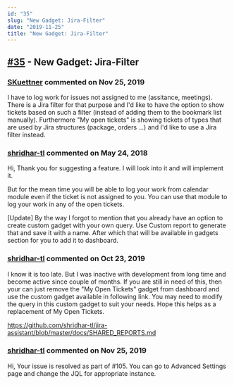 ```yaml
---
id: "35"
slug: "New Gadget: Jira-Filter"
date: "2019-11-25"
title: "New Gadget: Jira-Filter"
---
```



## [#35](https://github.com/shridhar-tl/jira-assistant/issues/35) - New Gadget: Jira-Filter

### [SKuettner](https://github.com/SKuettner) commented on Nov 25, 2019

I have to log work for issues not assigned to me (assitance, meetings). There is a Jira filter for that purpose and I'd like  to  have the option to show tickets based on such a filter (instead of adding them to the bookmark list manually). Furthermore "My open tickets" is  showing tickets of types that are used by Jira structures (package, orders ...) and I'd like to use a Jira filter instead. 

### [shridhar-tl](https://github.com/shridhar-tl) commented on May 24, 2018

Hi, Thank you for suggesting a feature. I will look into it and will implement it.

But for the mean time you will be able to log your work from calendar module even if the ticket is not assigned to you. You can use that module to log your work in any of the open tickets.

[Update]
By the way I forgot to mention that you already have an option to create custom gadget with your own query. Use Custom report to generate that and save it with a name. After which that will be available in gadgets section for you to add it to dashboard.

### [shridhar-tl](https://github.com/shridhar-tl) commented on Oct 23, 2019

I know it is too late. But I was inactive with development from long time and become active since couple of months. If you are still in need of this, then your can just remove the "My Open Tickets" gadget from dashboard and use the custom gadget available in following link. You may need to modify the query in this custom gadget to suit your needs. Hope this helps as a replacement of My Open Tickets.

https://github.com/shridhar-tl/jira-assistant/blob/master/docs/SHARED_REPORTS.md

### [shridhar-tl](https://github.com/shridhar-tl) commented on Nov 25, 2019

Hi,
Your issue is resolved as part of #105. You can go to Advanced Settings page and change the JQL for appropriate instance.
